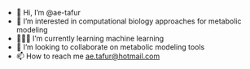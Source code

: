 - 👋 Hi, I’m @ae-tafur
- 👀 I’m interested in computational biology approaches for metabolic modeling
- 🧑🏻‍💻 I’m currently learning machine learning 
- 🦾 I’m looking to collaborate on metabolic modeling tools
- 📫 How to reach me ae.tafur@hotmail.com

<!---
ae-tafur/ae-tafur is a ✨ special ✨ repository because its `README.md` (this file) appears on your GitHub profile.
You can click the Preview link to take a look at your changes.
--->
